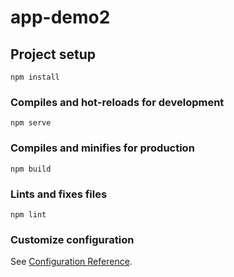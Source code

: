 <!--
 * @Descripttion:
 * @version:
 * @Author: wanghongkui
 * @Date: 2021-03-01 15:44:25
 * @LastEditTime: 2021-03-09 17:59:32
-->

# app-demo2

## Project setup

```
npm install
```

### Compiles and hot-reloads for development

```
npm serve
```

### Compiles and minifies for production

```
npm build
```

### Lints and fixes files

```
npm lint
```

### Customize configuration

See [Configuration Reference](https://cli.vuejs.org/config/).
